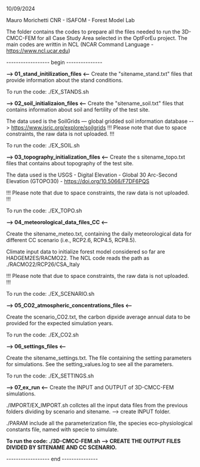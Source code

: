 10/09/2024

Mauro Morichetti
CNR - ISAFOM - Forest Model Lab

The folder contains the codes to prepare all the files needed to run the 3D-CMCC-FEM for all Case Study Area selected in the OptForEu project.
The main codes are writtin in NCL (NCAR Command Language - https://www.ncl.ucar.edu)

------------------ begin ---------------

**--> 01_stand_initilization_files <--**
Create the "sitename_stand.txt" files that provide information about the stand conditions.

To run the code: 
./EX_STANDS.sh

**--> 02_soil_initializaion_files <--**
Create the "sitename_soil.txt" files that contains information about soil and fertility of the test site.

The data used is the SoilGrids — global gridded soil information database --> https://www.isric.org/explore/soilgrids
!!! Please note that due to space constraints, the raw data is not uploaded. !!!

To run the code: 
./EX_SOIL.sh

**--> 03_topography_initialization_files <--**
Create the s sitename_topo.txt files that contains about topography of the test
site.

The data used is  the USGS - Digital Elevation - Global 30 Arc-Second Elevation (GTOPO30) - https://doi.org/10.5066/F7DF6PQS

!!! Please note that due to space constraints, the raw data is not uploaded. !!!

To run the code: 
./EX_TOPO.sh

**--> 04_meteorological_data_files_CC <--**

Create the sitename_meteo.txt, containing the daily meteorological data for different CC scenario (i.e., RCP2.6, RCP4.5, RCP8.5).

Climate input data to initialize forest model considered so far are HADGEM2ES/RACMO22. The NCL code reads the path as ./RACMO22/RCP26/CSA_Italy

!!! Please note that due to space constraints, the raw data is not uploaded. !!!

To run the code: 
./EX_SCENARIO.sh


**--> 05_CO2_atmospheric_concentrations_files <--**

Create the scenario_CO2.txt, the carbon dipxide average annual data to be provided for the expected simulation years.

To run the code: 
./EX_CO2.sh

**--> 06_settings_files <--**

Create the sitename_settings.txt. The file containing the setting parameters for simulations. See the setting_values.log to see all the parameters.

To run the code: 
./EX_SETTINGS.sh

**--> 07_ex_run <--**
Create the INPUT and OUTPUT of 3D-CMCC-FEM simulations.

./IMPORT/EX_IMPORT.sh collctes all the input data files from the previous folders dividing by scenario and sitename. --> create INPUT folder.

./PARAM include all the parameterization file, the species eco-physiological constants file, named with specie to simulate.

**To run the code: 
./3D-CMCC-FEM.sh --> CREATE THE OUTPUT FILES DIVIDED BY SITENAME AND CC SCENARIO.**

------------------ end ---------------




